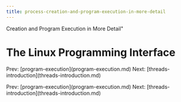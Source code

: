 ```yaml
---
title: process-creation-and-program-execution-in-more-detail
---
```


Creation and Program Execution in More Detail\"

# The Linux Programming Interface

Prev: \[program-execution](program-execution.md)
Next:
\[threads-introduction](threads-introduction.md)

Prev: \[program-execution](program-execution.md)
Next:
\[threads-introduction](threads-introduction.md)
